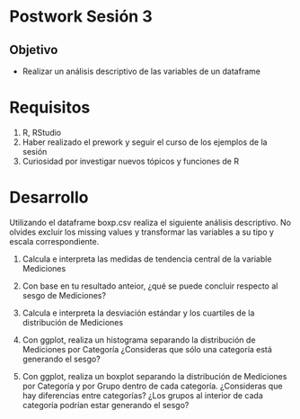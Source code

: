 # Postwork Sesión 3
## Objetivo
- Realizar un análisis descriptivo de las variables de un dataframe
# Requisitos
1. R, RStudio
2. Haber realizado el prework y seguir el curso de los ejemplos de la sesión
3. Curiosidad por investigar nuevos tópicos y funciones de R
# Desarrollo
Utilizando el dataframe boxp.csv realiza el siguiente análisis descriptivo. No olvides excluir los missing values y transformar las variables a su tipo y escala correspondiente.

1. Calcula e interpreta las medidas de tendencia central de la variable Mediciones

2. Con base en tu resultado anteior, ¿qué se puede concluir respecto al sesgo de Mediciones?

3. Calcula e interpreta la desviación estándar y los cuartiles de la distribución de Mediciones

4. Con ggplot, realiza un histograma separando la distribución de Mediciones por Categoría ¿Consideras que sólo una categoría está generando el sesgo?

5. Con ggplot, realiza un boxplot separando la distribución de Mediciones por Categoría y por Grupo dentro de cada categoría. ¿Consideras que hay diferencias entre categorías? ¿Los grupos al interior de cada categoría podrían estar generando el sesgo?
